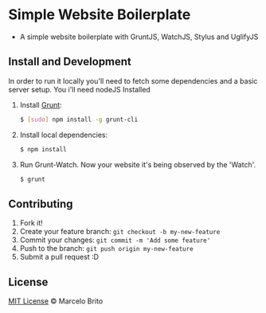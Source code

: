 # Simple Website Boilerplate
- A simple website boilerplate with GruntJS, WatchJS, Stylus and UglifyJS


## Install and Development

In order to run it locally you'll need to fetch some dependencies and a basic server setup. You i'll need nodeJS Installed

1. Install [Grunt](http://gruntjs.com/):

    ```sh
    $ [sudo] npm install -g grunt-cli
    ```

2. Install local dependencies:

    ```sh
    $ npm install
    ```

3. Run Grunt-Watch. Now your website it's being observed by the 'Watch'.

    ```sh
    $ grunt
    ```

## Contributing

1. Fork it!
2. Create your feature branch: `git checkout -b my-new-feature`
3. Commit your changes: `git commit -m 'Add some feature'`
4. Push to the branch: `git push origin my-new-feature`
5. Submit a pull request :D


## License

[MIT License](http://marcelobrito.mit-license.org/) © Marcelo Brito
